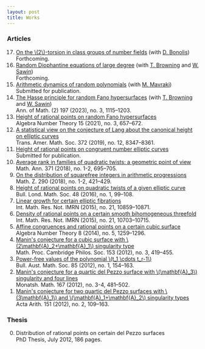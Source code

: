 ```yaml
---
layout: post
title: Works
---
```


<h3>Articles</h3>

   <ol style="margin-top:0;" reversed>
      <li><a href="https://www.youtube.com/watch?v=Hehke-rkqvo" target="_blank">On the \(2\)-torsion in class groups of number fields</a> (with <a href="https://mathscinet.ams.org/mathscinet/MRAuthorID/1419200" target="_blank">D. Bonolis</a>)<br>
       Forthcoming.</li>
      <li><a href="https://arxiv.org/search/math?searchtype=author&query=Le%20Boudec,+Pierre" target="_blank">Random Diophantine equations of large degree</a> (with <a href="https://tdbrowning.github.io/tdb" target="_blank">T. Browning</a> and <a href="https://williamsawin.com" target="_blank">W. Sawin</a>)<br>
       Forthcoming.</li>
     <li><a href="https://arxiv.org/abs/2112.12005" target="_blank">Arithmetic dynamics of random polynomials</a> (with <a href="http://people.math.harvard.edu/~mavraki" target="_blank">M. Mavraki</a>)<br>
       Submitted for publication.</li>
     <li><a href="https://annals.math.princeton.edu/2023/197-3/p03" target="_blank">The Hasse principle for random Fano hypersurfaces</a> (with <a href="https://tdbrowning.github.io/tdb" target="_blank">T. Browning</a> and <a href="https://williamsawin.com" target="_blank">W. Sawin</a>)<br>
       Ann. of Math. (2) 197 (2023), no. 3, 1115–1203.</li>
     <li><a href="https://doi.org/10.2140/ant.2021.15.657" target="_blank">Height of rational points on random Fano hypersurfaces</a><br>
       Algebra Number Theory 15 (2021), no. 3, 657–672.</li>
     <li><a href="https://doi.org/10.1090/tran/7912" target="_blank">A statistical view on the conjecture of Lang about the canonical height on elliptic curves</a><br>
       Trans. Amer. Math. Soc. 372 (2019), no. 12, 8347–8361.</li>
     <li><a href="https://arxiv.org/abs/1802.07136" target="_blank">Height of rational points on congruent number elliptic curves</a><br>
       Submitted for publication.</li>
     <li><a href="https://doi.org/10.1007/s00208-017-1619-y" target="_blank">Average rank in families of quadratic twists: a geometric point of view</a><br>
       Math. Ann. 371 (2018), no. 1-2, 695–705.</li>
     <li><a href="https://doi.org/10.1007/s00209-017-2023-8" target="_blank">On the distribution of squarefree integers in arithmetic progressions</a><br>
       Math. Z. 290 (2018), no. 1-2, 421–429.</li>
     <li><a href="https://doi.org/10.1112/blms/bdv068" target="_blank">Height of rational points on quadratic twists of a given elliptic curve</a><br>
       Bull. Lond. Math. Soc. 48 (2016), no. 1, 99–108.</li>
     <li><a href="https://doi.org/10.1093/imrn/rnu251" target="_blank">Linear growth for certain elliptic fibrations</a><br>
       Int. Math. Res. Not. IMRN (2015), no. 21, 10859–10871.</li>
     <li><a href="https://doi.org/10.1093/imrn/rnu255" target="_blank">Density of rational points on a certain smooth bihomogeneous threefold</a><br>
       Int. Math. Res. Not. IMRN (2015), no. 21, 10703–10715.</li>
     <li><a href="https://doi.org/10.2140/ant.2014.8.1259" target="_blank">Affine congruences and rational points on a certain cubic surface</a><br>
       Algebra Number Theory 8 (2014), no. 5, 1259–1296.</li>
     <li><a href="https://doi.org/10.1017/S030500411200031X" target="_blank">Manin's conjecture for a cubic surface with \(2\mathbf{A}_2+\mathbf{A}_1\) singularity type</a><br>
       Math. Proc. Cambridge Philos. Soc. 153 (2012), no. 3, 419–455.</li>
     <li><a href="https://doi.org/10.1017/S0004972711002590" target="_blank">Power-free values of the polynomial \(t_1 \cdots t_r-1\)</a><br>
       Bull. Aust. Math. Soc. 85 (2012), no. 1, 154–163.</li>
     <li><a href="https://doi.org/10.1007/s00605-011-0315-3" target="_blank">Manin's conjecture for a quartic del Pezzo surface with \(\mathbf{A}_3\) singularity and four lines</a><br>
       Monatsh. Math. 167 (2012), no. 3-4, 481–502.</li>
     <li><a href="https://doi.org/10.4064/aa151-2-1" target="_blank">Manin's conjecture for two quartic del Pezzo surfaces with \(3\mathbf{A}_1\) and \(\mathbf{A}_1+\mathbf{A}_2\) singularity types</a><br>
       Acta Arith. 151 (2012), no. 2, 109–163.</li>
   </ol>
        
<h3>Thesis</h3>
        
   <ol style="margin-top:0;">
     <li value="0">Distribution of rational points on certain del Pezzo surfaces<br>
       PhD Thesis, July 2012, 186 pages.</li>
   </ol>
